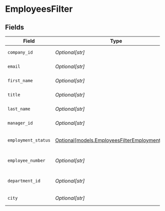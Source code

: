 # EmployeesFilter


## Fields

| Field                                                                                            | Type                                                                                             | Required                                                                                         | Description                                                                                      | Example                                                                                          |
| ------------------------------------------------------------------------------------------------ | ------------------------------------------------------------------------------------------------ | ------------------------------------------------------------------------------------------------ | ------------------------------------------------------------------------------------------------ | ------------------------------------------------------------------------------------------------ |
| `company_id`                                                                                     | *Optional[str]*                                                                                  | :heavy_minus_sign:                                                                               | Company ID to filter on                                                                          | 1234                                                                                             |
| `email`                                                                                          | *Optional[str]*                                                                                  | :heavy_minus_sign:                                                                               | Email to filter on                                                                               | elon@tesla.com                                                                                   |
| `first_name`                                                                                     | *Optional[str]*                                                                                  | :heavy_minus_sign:                                                                               | First Name to filter on                                                                          | Elon                                                                                             |
| `title`                                                                                          | *Optional[str]*                                                                                  | :heavy_minus_sign:                                                                               | Job title to filter on                                                                           | Manager                                                                                          |
| `last_name`                                                                                      | *Optional[str]*                                                                                  | :heavy_minus_sign:                                                                               | Last Name to filter on                                                                           | Musk                                                                                             |
| `manager_id`                                                                                     | *Optional[str]*                                                                                  | :heavy_minus_sign:                                                                               | Manager id to filter on                                                                          | 1234                                                                                             |
| `employment_status`                                                                              | [Optional[models.EmployeesFilterEmploymentStatus]](../models/employeesfilteremploymentstatus.md) | :heavy_minus_sign:                                                                               | Employment status to filter on                                                                   | active                                                                                           |
| `employee_number`                                                                                | *Optional[str]*                                                                                  | :heavy_minus_sign:                                                                               | Employee number to filter on                                                                     | 123456-AB                                                                                        |
| `department_id`                                                                                  | *Optional[str]*                                                                                  | :heavy_minus_sign:                                                                               | ID of the department to filter on                                                                | 1234                                                                                             |
| `city`                                                                                           | *Optional[str]*                                                                                  | :heavy_minus_sign:                                                                               | City to filter on                                                                                | San Francisco                                                                                    |